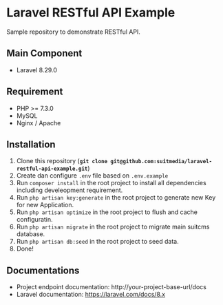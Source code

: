 Laravel RESTful API Example
=======
Sample repository to demonstrate RESTful API.

## Main Component
* Laravel 8.29.0 

## Requirement
* PHP >= 7.3.0
* MySQL
* Nginx / Apache

## Installation

1. Clone this repository (**`git clone git@github.com:suitmedia/laravel-restful-api-example.git`**)
1. Create dan configure `.env` file based on `.env.example`
1. Run `composer install` in the root project to install all dependencies including develeopment requirement.
1. Run `php artisan key:generate` in the root project to generate new Key for new Application.
1. Run `php artisan optimize` in the root project to flush and cache configuratin.
1. Run `php artisan migrate` in the root project to migrate main suitcms database.
1. Run `php artisan db:seed` in the root project to seed data.
1. Done!

## Documentations
* Project endpoint documentation: http://your-project-base-url/docs
* Laravel documentation: https://laravel.com/docs/8.x